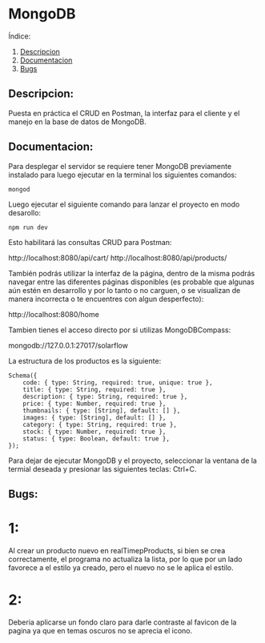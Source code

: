 # MongoDB

Índice:
1. [Descripcion](#descripcion)  
2. [Documentacion](#documentacion)  
3. [Bugs](#bugs)

## Descripcion:
Puesta en práctica el CRUD en Postman, la interfaz para el cliente y el manejo en la base de datos de MongoDB.

## Documentacion:
Para desplegar el servidor se requiere tener MongoDB previamente instalado para luego ejecutar en la terminal los siguientes comandos:

```console
mongod
```

Luego ejecutar el siguiente comando para lanzar el proyecto en modo desarollo:

```console
npm run dev
```

Esto habilitará las consultas CRUD para Postman:

http://localhost:8080/api/cart/
http://localhost:8080/api/products/

También podrás utilizar la interfaz de la página, dentro de la misma podrás navegar entre las diferentes páginas disponibles (es probable que algunas aún estén en desarrollo y por lo tanto o no carguen, o se visualizan de manera incorrecta o te encuentres con algun desperfecto):

http://localhost:8080/home

Tambien tienes el acceso directo por si utilizas MongoDBCompass:

mongodb://127.0.0.1:27017/solarflow

La estructura de los productos es la siguiente:

```console
Schema({
    code: { type: String, required: true, unique: true },
    title: { type: String, required: true },
    description: { type: String, required: true },
    price: { type: Number, required: true },
    thumbnails: { type: [String], default: [] },
    images: { type: [String], default: [] },
    category: { type: String, required: true },
    stock: { type: Number, required: true },
    status: { type: Boolean, default: true },
});
```

Para dejar de ejecutar MongoDB y el proyecto, seleccionar la ventana de la termial deseada y presionar las siguientes teclas: Ctrl+C.

## Bugs:

# 1:
Al crear un producto nuevo en realTimepProducts, si bien se crea correctamente, el programa no actualiza la lista, por lo que por un lado favorece a el estilo ya creado, pero el nuevo no se le aplica el estilo.

# 2:
Deberia aplicarse un fondo claro para darle contraste al favicon de la pagina ya que en temas oscuros no se aprecia el icono.